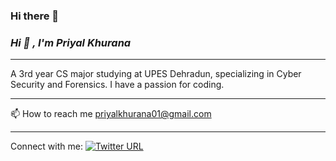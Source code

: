 ### Hi there 👋
### ___Hi :wave: , I'm Priyal Khurana___
****
 A 3rd year CS major studying at UPES Dehradun, specializing in Cyber Security and Forensics. I have a passion for coding.
 _____

:mailbox: How to reach me priyalkhurana01@gmail.com
*****
Connect with me: 
[![Twitter URL](https://img.shields.io/twitter/url/https/twitter.com/priyalkhurana27.svg?style=social&label=Follow%20%40priyalkhurana27)](https://twitter.com/priyalkhurana27)



<!--
**priyalkhurana/priyalkhurana** is a ✨ _special_ ✨ repository because its `README.md` (this file) appears on your GitHub profile.

Here are some ideas to get you started:

- 🔭 I’m currently working on ...
- 🌱 I’m currently learning ...
- 👯 I’m looking to collaborate on ...
- 🤔 I’m looking for help with ...
- 💬 Ask me about ...
- 📫 How to reach me: ...
- 😄 Pronouns: ...
- ⚡ Fun fact: ...
-->
